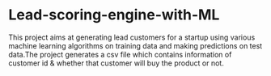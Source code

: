# Lead-scoring-engine-with-ML
This project aims at generating lead customers for a startup using various machine learning algorithms on training data 
and making predictions on test data.The project generates a csv file which contains information of customer id & whether that 
customer will buy the product or not.
